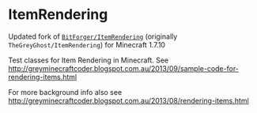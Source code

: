 ItemRendering
=============

Updated fork of [`BitForger/ItemRendering`](https://github.com/BitForger/ItemRendering) (originally `TheGreyGhost/ItemRendering`) for Minecraft 1.7.10

Test classes for Item Rendering in Minecraft.
See http://greyminecraftcoder.blogspot.com.au/2013/09/sample-code-for-rendering-items.html

For more background info also see http://greyminecraftcoder.blogspot.com.au/2013/08/rendering-items.html


